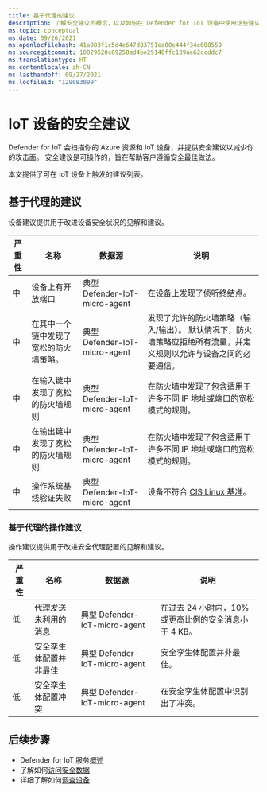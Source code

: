 ```yaml
---
title: 基于代理的建议
description: 了解安全建议的概念，以及如何在 Defender for IoT 设备中使用这些建议。
ms.topic: conceptual
ms.date: 09/26/2021
ms.openlocfilehash: 41a983f1c5d4e647d83751ea00e444f34e608559
ms.sourcegitcommit: 10029520c69258ad4be29146ffc139ae62ccddc7
ms.translationtype: HT
ms.contentlocale: zh-CN
ms.lasthandoff: 09/27/2021
ms.locfileid: "129083099"
---
```

# <a name="security-recommendations-for-iot-devices"></a>IoT 设备的安全建议

Defender for IoT 会扫描你的 Azure 资源和 IoT 设备，并提供安全建议以减少你的攻击面。
安全建议是可操作的，旨在帮助客户遵循安全最佳做法。

本文提供了可在 IoT 设备上触发的建议列表。

## <a name="agent-based-recommendations"></a>基于代理的建议

设备建议提供用于改进设备安全状况的见解和建议。

| 严重性 | 名称 | 数据源 | 说明 |
|--|--|--|--|
| 中 | 设备上有开放端口 | 典型 Defender-IoT-micro-agent| 在设备上发现了侦听终结点。 |
| 中 | 在其中一个链中发现了宽松的防火墙策略。 | 典型 Defender-IoT-micro-agent| 发现了允许的防火墙策略（输入/输出）。 默认情况下，防火墙策略应拒绝所有流量，并定义规则以允许与设备之间的必要通信。 |
| 中 | 在输入链中发现了宽松的防火墙规则 | 典型 Defender-IoT-micro-agent| 在防火墙中发现了包含适用于许多不同 IP 地址或端口的宽松模式的规则。 |
| 中 | 在输出链中发现了宽松的防火墙规则 | 典型 Defender-IoT-micro-agent| 在防火墙中发现了包含适用于许多不同 IP 地址或端口的宽松模式的规则。 |
| 中 | 操作系统基线验证失败 | 典型 Defender-IoT-micro-agent| 设备不符合 [CIS Linux 基准](https://www.cisecurity.org/cis-benchmarks/)。 |

### <a name="agent-based-operational-recommendations"></a>基于代理的操作建议

操作建议提供用于改进安全代理配置的见解和建议。

| 严重性 | 名称 | 数据源 | 说明 |
|--|--|--|--|
| 低 | 代理发送未利用的消息 | 典型 Defender-IoT-micro-agent | 在过去 24 小时内，10% 或更高比例的安全消息小于 4 KB。 |
| 低 | 安全孪生体配置并非最佳 | 典型 Defender-IoT-micro-agent | 安全孪生体配置并非最佳。 |
| 低 | 安全孪生体配置冲突 | 典型 Defender-IoT-micro-agent | 在安全孪生体配置中识别出了冲突。 |

## <a name="next-steps"></a>后续步骤

- Defender for IoT 服务[概述](overview.md)
- 了解如何[访问安全数据](how-to-security-data-access.md)
- 详细了解如何[调查设备](how-to-investigate-device.md)
